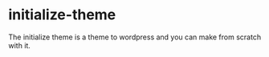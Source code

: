 # initialize-theme
The initialize theme is a theme to wordpress and you can make from scratch with it.
